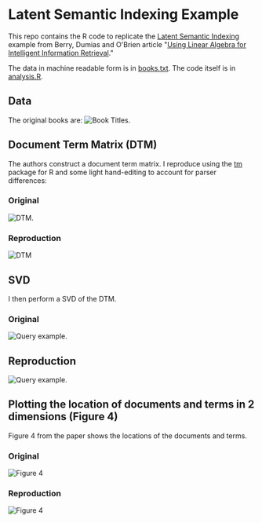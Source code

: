 # Latent Semantic Indexing Example

This repo contains the R code to replicate the [Latent Semantic Indexing](https://en.wikipedia.org/wiki/Latent_semantic_analysis) example 
from Berry, Dumias  and O'Brien article "[Using Linear Algebra for Intelligent Information Retrieval](http://lsirwww.epfl.ch/courses/dis/2003ws/papers/ut-cs-94-270.pdf)."

The data in machine readable form is in [books.txt](books.txt). 
The code itself is in [analysis.R](analysis.R).

## Data 
The original books are: 
![Book Titles](images/book_titles_original.png?raw=true "Book titles").

## Document Term Matrix (DTM) 
The authors construct a document term matrix. 
I reproduce using the [tm](https://cran.r-project.org/web/packages/tm/vignettes/tm.pdf) package for R and some light hand-editing to account for parser differences: 

### Original 
![DTM](images/dtm_original.png?raw=true "DTM").

### Reproduction 
![DTM](images/dtm_mine.png?raw=true "DTM")

## SVD 
I then perform a SVD of the DTM. 

### Original  
![Query example](images/query_example_original.png?raw=true "Query example (original)").

## Reproduction
![Query example](images/query_example_mine.png?raw=true "Query example (min)").

## Plotting the location of documents and terms in 2 dimensions (Figure 4) 
Figure 4 from the paper shows the locations of the documents and terms.

### Original
![Figure 4](images/figure_4_original.png?raw=true "Figure 3")

### Reproduction 
![Figure 4](figure_4.png?raw=true "Figure 3")
